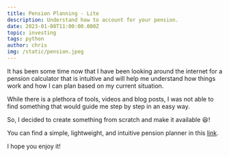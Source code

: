 ```yaml
---
title: Pension Planning - Lite
description: Understand how to account for your pension.
date: 2023-01-08T11:00:00.000Z
topic: investing
tags: python
author: chris
img: /static/pension.jpeg
---
```


It has been some time now that I have been looking around the internet for a pension calculator that is intuitive and will help me understand
how things work and how I can plan based on my current situation.

While there is a plethora of tools, videos and blog posts, I was not able to find something that would guide me step by step
in an easy way.

So, I decided to create something from scratch and make it available :satisfied:!


You can find a simple, lightweight, and intuitive pension planner in this [link](https://pension-calculator-lite.streamlit.app/).

I hope you enjoy it!
